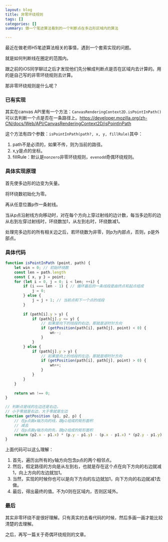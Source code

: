 ```yaml
---
layout: blog
title: 非零环绕规则
tags: []
categories: []
summary: 做一个笔迹算法看到的一个判断点在多边形区域内的算法

---
```


最近在做老师H5笔迹算法相关的事情，遇到一个套索实现的问题。

就是如何判断线在圈定的范围内。

跟之前的iOS同学聊过之后才发现他们先分解成判断点是否在区域内去计算的。用的是自己写的非零环绕规则去计算。

那非零环绕规则是什么呢？

### 已有实现

其实在canvas API里有一个方法：`CanvasRenderingContext2D.isPointInPath()
`可以去判断一个点是否在一条路径上。<https://developer.mozilla.org/zh-CN/docs/Web/API/CanvasRenderingContext2D/isPointInPath>

这个方法有四个参数：`isPointInPath(path?, x, y, fillRule)`其中：

1. path不是必须的，如果不传，则为当前的路径。
2. x,y是点的坐标。
3. fillRule：默认是`nonzero`非零环绕规则，`evenodd`奇偶环绕规则。

### 具体实现原理

首先使多边形的边变为矢量。

将环绕数初始化为零。

再从任意位置p作一条射线。

当从p点沿射线方向移动时，对在每个方向上穿过射线的边计数，每当多边形的边从右到左穿过射线时，环绕数加1，从左到右时，环绕数减1。

处理完多边形的所有相关边之后，若环绕数为非零，则p为内部点，否则，p是外部点。

### 具体代码

```js
function isPointInPath (point, path) {
	let win = 0; // 初始环绕数
	const len = path.length
	const { x, y } = point;
	for (let i = 0, j = 0; i < len; ++i) {
		if (i === len - 1) { // 循环最后的一条线段是由终点和起点组成
			j = 0;
		} else {
			j = j + 1; // 当前点和下一个点的线段
		}
		
		if (path[i].y > y) {
			if (path[j].y <= y) {
				// 如果是向下的线段的右边，那就是逆时针方向
				if (getPosition(path[i], path[j], point) < 0) {
					wn--;
				}
			}
		} else {
			if (path[j].y > y) {
				// 如果是向上的线段的左边，那就是顺时针方向
				if (getPosition(path[i], path[j], point) > 0) {
					wn++;
				}
			}
		}
	}
	
	return wn !== 0;
}

// 判断点是线的左边还是右边，
// 小于零就是右边，大于零就是左边
function getPosition (p1, p2, p) {
	// 在p点画x轴方向的线，跟p1组成的矩形面积
	// 减去
	// 在p点画y轴方向的先，跟p2组成的矩形面积
	return (p2.x - p1.x) * (p.y - p1.y) - (p.x - p1.x) * (p2.y - p1.y);
}
```

上面代码可以这么理解：

1. 首先，遍历出所有的y轴方向包含p点的两个相邻点。
2. 然后，假定路径的方向是从左到右，也就是存在这个点在向下方向的右边就减1，向上方向的左边就加1。
3. 当然，实现的时候你也可以是向下方向的左边就加1，向下方向的右边就减1去做。
4. 最后，得出最终的值。不为0则在区域内，否则区域外。

### 最后

其实非零环绕不是很好理解。只有真实的去看代码的时候，然后多画一画才能比较清楚的去理解。

之后，再写一篇关于奇偶环绕规则的文章。